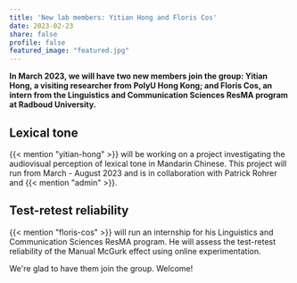 ```yaml
---
title: 'New lab members: Yitian Hong and Floris Cos'
date: 2023-02-23
share: false
profile: false
featured_image: "featured.jpg"
---
```


**In March 2023, we will have two new members join the group: Yitian Hong, a visiting researcher from PolyU Hong Kong; and Floris Cos, an intern from the Linguistics and Communication Sciences ResMA program at Radboud University.**

<!--more-->

## Lexical tone

{{< mention "yitian-hong" >}} will be working on a project investigating the audiovisual perception of lexical tone in Mandarin Chinese. This project will run from March - August 2023 and is in collaboration with Patrick Rohrer and {{< mention "admin" >}}.

## Test-retest reliability

{{< mention "floris-cos" >}} will run an internship for his Linguistics and Communication Sciences ResMA program. He will assess the test-retest reliability of the Manual McGurk effect using online experimentation.

We're glad to have them join the group. Welcome!
